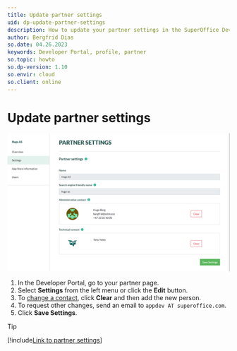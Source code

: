 ```yaml
---
title: Update partner settings
uid: dp-update-partner-settings
description: How to update your partner settings in the SuperOffice Developer Portal.
author: Bergfrid Dias
so.date: 04.26.2023
keywords: Developer Portal, profile, partner
so.topic: howto
so.dp-version: 1.10
so.envir: cloud
so.client: online
---
```


# Update partner settings

![Partner settings -screenshot][img1]

1. In the Developer Portal, go to your partner page.
2. Select **Settings** from the left menu or click the **Edit** button.
3. To [change a contact][1], click **Clear** and then add the new person.
4. To request other changes, send an email to `appdev AT superoffice.com`.
5. Click **Save Settings**.

<!-- markdownlint-disable DOCSMD007 -->
> [!TIP]
> [!include[Link to partner settings](../includes/see-partner-settings.md)]
<!-- markdownlint-restore -->

<!-- Referenced links -->
[1]: ../faq/update-contact-person.md

<!-- Referenced images -->
[img1]: media/partner-settings.png
